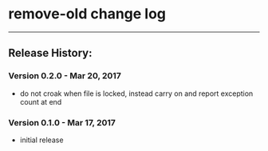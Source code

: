 # remove-old change log

---------------------------------
## Release History:

### Version 0.2.0 - Mar 20, 2017
* do not croak when file is locked, instead carry on and report exception count at end

### Version 0.1.0 - Mar 17, 2017
* initial release
